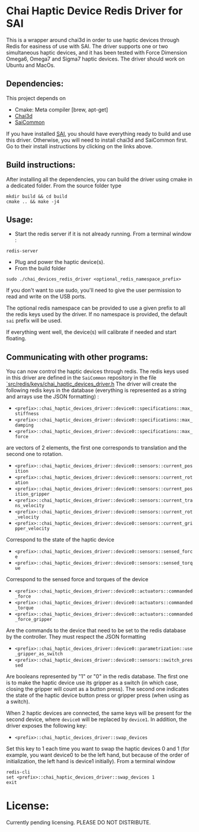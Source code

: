 # Chai Haptic Device Redis Driver for SAI
This is a wrapper around chai3d in order to use haptic devices through Redis for easiness of use with SAI.
The driver supports one or two simultaneous haptic devices, and it has been tested with Force Dimension Omega6, Omega7 and Sigma7 haptic devices.
The driver should work on Ubuntu and MacOs.

## Dependencies:
This project depends on 
* Cmake: Meta compiler [brew, apt-get]
* [Chai3d](https://github.com/manips-sai-org/chai3d)
* [SaiCommon](https://github.com/manips-sai-org/SaiCommon)

If you have installed [SAI](https://github.com/manips-sai-org/SAI), you should have everything ready to build and use this driver. Otherwise, you will need to install chai3d and SaiCommon first. Go to their install instructions by clicking on the links above.

## Build instructions:
After installing all the dependencies, you can build the driver using cmake in a dedicated folder.
From the source folder type
```
mkdir build && cd build
cmake .. && make -j4
```

## Usage:
* Start the redis server if it is not already running. From a terminal window :
```
redis-server
```
* Plug and power the haptic device(s). 
* From the build folder
```
sudo ./chai_devices_redis_driver <optional_redis_namespace_prefix>
```
If you don't want to use sudo, you'll need to give the user permission to read and write on the USB ports.

The optional redis namespace can be provided to use a given prefix to all the redis keys used by the driver. If no namespace is provided, the default `sai` prefix will be used.

If everything went well, the device(s) will calibrate if needed and start floating.

## Communicating with other programs:
You can now control the haptic devices through redis. The redis keys used in this driver are defined in the `SaiCommon` repository in the file [`src/redis/keys/chai_haptic_devices_driver.h](https://github.com/manips-sai-org/sai-common/blob/master/src/redis/keys/chai_haptic_devices_driver.h) The driver will create the following redis keys in the database (everything is represented as a string and arrays use the JSON formatting) :

* `<prefix>::chai_haptic_devices_driver::device0::specifications::max_stiffness`
* `<prefix>::chai_haptic_devices_driver::device0::specifications::max_damping`
* `<prefix>::chai_haptic_devices_driver::device0::specifications::max_force`

are vectors of 2 elements, the first one corresponds to translation and the second one to rotation.

* `<prefix>::chai_haptic_devices_driver::device0::sensors::current_position`
* `<prefix>::chai_haptic_devices_driver::device0::sensors::current_rotation`
* `<prefix>::chai_haptic_devices_driver::device0::sensors::current_position_gripper`
* `<prefix>::chai_haptic_devices_driver::device0::sensors::current_trans_velocity`
* `<prefix>::chai_haptic_devices_driver::device0::sensors::current_rot_velocity`
* `<prefix>::chai_haptic_devices_driver::device0::sensors::current_gripper_velocity`

Correspond to the state of the haptic device

* `<prefix>::chai_haptic_devices_driver::device0::sensors::sensed_force`
* `<prefix>::chai_haptic_devices_driver::device0::sensors::sensed_torque`

Correspond to the sensed force and torques of the device

* `<prefix>::chai_haptic_devices_driver::device0::actuators::commanded_force`
* `<prefix>::chai_haptic_devices_driver::device0::actuators::commanded_torque`
* `<prefix>::chai_haptic_devices_driver::device0::actuators::commanded_force_gripper`

Are the commands to the device that need to be set to the redis database by the controller. They must respect the JSON formatting

* `<prefix>::chai_haptic_devices_driver::device0::parametrization::use_gripper_as_switch`
* `<prefix>::chai_haptic_devices_driver::device0::sensors::switch_pressed`

Are booleans represented by "1" or "0" in the redis database. The first one is to make the haptic device use its gripper as a switch (in which case, closing the gripper will count as a button press). The second one indicates the state of the haptic device button press or gripper press (when using as a switch).

When 2 haptic devices are connected, the same keys will be present for the second device, where `device0` will be replaced by `device1`. In addition, the driver exposes the following key: 

* `<prefix>::chai_haptic_devices_driver::swap_devices`

Set this key to 1 each time you want to swap the haptic devices 0 and 1 (for example, you want device0 to be the left hand, but because of the order of initialization, the left hand is device1 initially).
From a terminal window
```
redis-cli
set <prefix>::chai_haptic_devices_driver::swap_devices 1
exit
```

# License:
Currently pending licensing. PLEASE DO NOT DISTRIBUTE.
